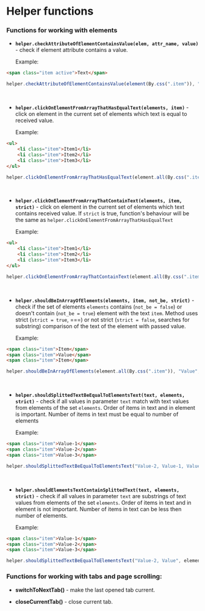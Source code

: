 Helper functions
================

### Functions for working with elements

* **`helper.checkAttributeOfElementContainsValue(elem, attr_name, value)`** - check if element attribute contains a value.

    Example:
    
```html    
<span class="item active">Text</span>
```

```js
helper.checkAttributeOfElementContainsValue(element(By.css(".item")), "class", "active"); // assertion will be true
```
<br />

* **`helper.clickOnElementFromArrayThatHasEqualText(elements, item)`** - click on element in the current set of elements which text is equal to received value.
    
    Example:

```html
<ul>
    <li class="item">Item1</li>
    <li class="item">Item2</li>
    <li class="item">Item3</li>
</ul>
```

```js
helper.clickOnElementFromArrayThatHasEqualText(element.all(By.css(".item")), "Item2"); // the second element will be clicked 
```
<br />

* **`helper.clickOnElementFromArrayThatContainText(elements, item, strict)`** - click on element in the current set of elements which text contains received value. If `strict` is true, function's behaviour will be the same as `helper.clickOnElementFromArrayThatHasEqualText`

    Example:

```html
<ul>
    <li class="item">Item1</li>
    <li class="item">Item2</li>
    <li class="item">Item3</li>
</ul>
```

```js
helper.clickOnElementFromArrayThatContainText(element.all(By.css(".item")), 'Item', false); // the first element will be clicked 
```
<br />

* **`helper.shouldBeInArrayOfElements(elements, item, not_be, strict)`** - check if the set of elements `elements` contains (`not_be = false`) or doesn't contain (`not_be = true`) element with the text `item`. Method uses strict (`strict = true`, ===) or not strict (`strict = false`, searches for substring) comparison of the text of the element with passed value.
    
    Example:

```html
<span class="item">Item</span>
<span class="item">Value</span>
<span class="item">Item</span>
```

```js
helper.shouldBeInArrayOfElements(element.all(By.css(".item")), "Value", true, true); // assertion will be true
```
<br />

* **`helper.shouldSplittedTextBeEqualToElementsText(text, elements, strict)`** - check if all values in parameter `text` match with text values from elements of the set `elements`. Order of items in text and in element is important. Number of items in text must be equal to number of elements

    Example:
    
```html
<span class="item">Value-1</span>
<span class="item">Value-2</span>
<span class="item">Value-3</span>
```

```js
helper.shouldSplittedTextBeEqualToElementsText("Value-2, Value-1, Value-3", element.all(By.css(".item")), true); // assertion will be false because order is important
```
<br />

* **`helper.shouldElementsTextContainSplittedText(text, elements, strict)`** - check if all values in parameter `text` are substrings of text values from elements of the set `elements`. Order of items in text and in element is not important. Number of items in text can be less then number of elements.

    Example:
    
```html
<span class="item">Value-1</span>
<span class="item">Value-2</span>
<span class="item">Value-3</span>
```

```js
helper.shouldSplittedTextBeEqualToElementsText("Value-2, Value", element.all(By.css(".item")), true); // assertion will be true
```
        
### Functions for working with tabs and page scrolling:

* **switchToNextTab()** - make the last opened tab current.

* **closeCurrentTab()** - close current tab.